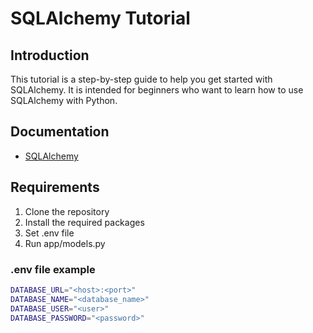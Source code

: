 # SQLAlchemy Tutorial

## Introduction
This tutorial is a step-by-step guide to help you get started with SQLAlchemy. It is intended for beginners who want to learn how to use SQLAlchemy with Python.


## Documentation
- [SQLAlchemy](https://www.sqlalchemy.org/)


## Requirements
1. Clone the repository
2. Install the required packages
3. Set .env file
4. Run app/models.py

### .env file example
```bash
DATABASE_URL="<host>:<port>"
DATABASE_NAME="<database_name>"
DATABASE_USER="<user>"
DATABASE_PASSWORD="<password>"
```